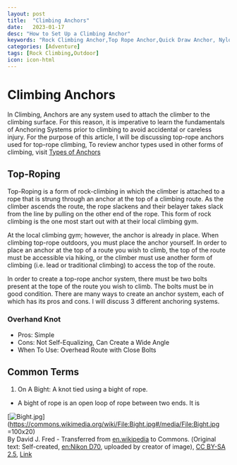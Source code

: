 ```yaml
---
layout: post
title:  "Climbing Anchors"
date:   2023-01-17
desc: "How to Set Up a Climbing Anchor"
keywords: "Rock Climbing Anchor,Top Rope Anchor,Quick Draw Anchor, Nylon Sling Anchor"
categories: [Adventure]
tags: [Rock Climbing,Outdoor]
icon: icon-html
---
```


# Climbing Anchors

In Climbing, Anchors are any system used to attach the climber to the climbing surface. For this reason, it is imperative to learn the fundamentals of Anchoring Systems prior to climbing to avoid accidental or careless injury. For the purpose of this article, I will be discussing top-rope anchors used for top-rope climbing, To review anchor types used in other forms of climbing, visit [Types of Anchors](https://kendrichn.github.io/Ken/health/2023/01/17/Health.html)

## Top-Roping
Top-Roping is a form of rock-climbing in which the climber is attached to a rope that is strung through an anchor at the top of a climbing route. As the climber ascends the route, the rope slackens and their belayer takes slack from the line by pulling on the other end of the rope. This form of rock climbing is the one most start out with at their local climbing gym.

At the local climbing gym; however, the anchor is already in place. When climbing top-rope outdoors, you must place the anchor yourself. In order to place an anchor at the top of a route you wish to climb, the top of the route must be accessible via hiking, or the climber must use another form of climbing (i.e. lead or traditional climbing) to access the top of the route.

In order to create a top-rope anchor system, there must be two bolts present at the tope of the route you wish to climb. The bolts must be in good condition. There are many ways to create an anchor system, each of which has its pros and cons. I will discuss 3 different anchoring systems. 

### Overhand Knot

 - Pros: Simple
 - Cons: Not Self-Equalizing, Can Create a Wide Angle 
 - When To Use: Overhead Route with Close Bolts


## Common Terms

 1. On A Bight: A knot tied using a bight of rope.
 - A bight of rope is an open loop of rope between two ends. It is

[![Bight.jpg](https://upload.wikimedia.org/wikipedia/commons/thumb/1/1a/Bight.jpg/1200px-Bight.jpg)](https://commons.wikimedia.org/wiki/File:Bight.jpg#/media/File:Bight.jpg =100x20)  
By David J. Fred - Transferred from <span class="plainlinks"><a class="external text" href="https://en.wikipedia.org">en.wikipedia</a></span> to Commons. (<span lang="en" dir="ltr">Original text: Self-created, <a href="https://en.wikipedia.org/wiki/Nikon\_D70" class="extiw" title="en:Nikon D70">en:Nikon D70</a>, uploaded by creator of image</span>), [CC BY-SA 2.5](https://creativecommons.org/licenses/by-sa/2.5 "Creative Commons Attribution-Share Alike 2.5"), [Link](https://commons.wikimedia.org/w/index.php?curid=1927153)
